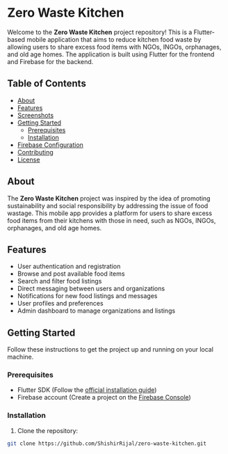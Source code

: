 # Zero Waste Kitchen 

<!-- ![Zero Waste Kitchen](project_banner.png) -->

Welcome to the **Zero Waste Kitchen** project repository! This is a Flutter-based mobile application that aims to reduce kitchen food waste by allowing users to share excess food items with NGOs, INGOs, orphanages, and old age homes. The application is built using Flutter for the frontend and Firebase for the backend. 

## Table of Contents

- [About](#about)
- [Features](#features)
- [Screenshots](#screenshots)
- [Getting Started](#getting-started)
  - [Prerequisites](#prerequisites)
  - [Installation](#installation)
- [Firebase Configuration](#firebase-configuration)
- [Contributing](#contributing)
- [License](#license)

## About

The **Zero Waste Kitchen** project was inspired by the idea of promoting sustainability and social responsibility by addressing the issue of food wastage. This mobile app provides a platform for users to share excess food items from their kitchens with those in need, such as NGOs, INGOs, orphanages, and old age homes.

## Features

- User authentication and registration
- Browse and post available food items
- Search and filter food listings
- Direct messaging between users and organizations
- Notifications for new food listings and messages
- User profiles and preferences
- Admin dashboard to manage organizations and listings

<!--
## Screenshots

![Screenshot 1](screenshots/screenshot1.png)
![Screenshot 2](screenshots/screenshot2.png)
![Screenshot 3](screenshots/screenshot3.png)
-->
## Getting Started

Follow these instructions to get the project up and running on your local machine.

### Prerequisites

- Flutter SDK (Follow the [official installation guide](https://flutter.dev/docs/get-started/install))
- Firebase account (Create a project on the [Firebase Console](https://console.firebase.google.com/))

### Installation

1. Clone the repository:

```bash
git clone https://github.com/ShishirRijal/zero-waste-kitchen.git
